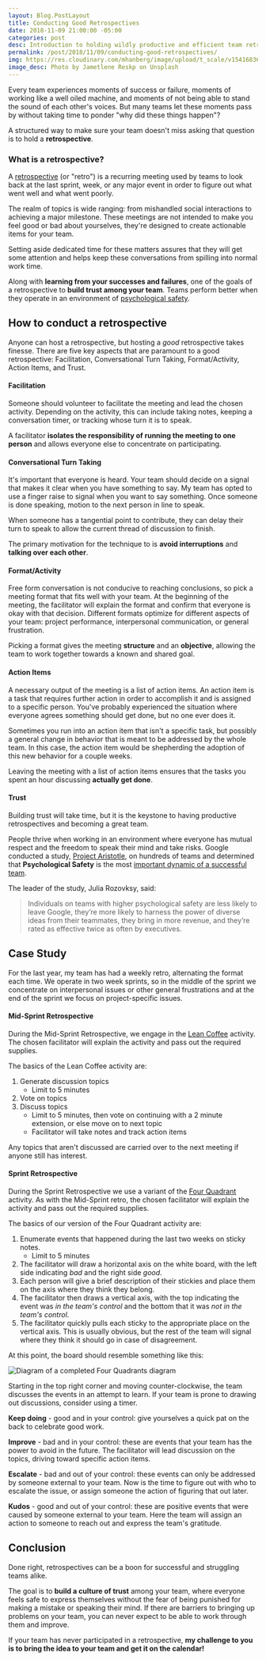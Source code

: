 ```yaml
---
layout: Blog.PostLayout
title: Conducting Good Retrospectives
date: 2018-11-09 21:00:00 -05:00
categories: post
desc: Introduction to holding wildly productive and efficient team retrospectives.
permalink: /post/2018/11/09/conducting-good-retrospectives/
img: https://res.cloudinary.com/mhanberg/image/upload/t_scale/v1541683676/jametlene-reskp-651411-unsplash.jpg
image_desc: Photo by Jametlene Reskp on Unsplash
---
```


Every team experiences moments of success or failure, moments of working like a well oiled machine, and moments of not being able to stand the sound of each other's voices. But many teams let these moments pass by without taking time to ponder "why did these things happen"?

A structured way to make sure your team doesn't miss asking that question is to hold a __retrospective__.

### What is a retrospective?

A [retrospective](https://www.scrum.org/resources/what-is-a-sprint-retrospective) (or "retro") is a recurring meeting used by teams to look back at the last sprint, week, or any major event in order to figure out what went well and what went poorly. 

The realm of topics is wide ranging: from  mishandled social interactions to achieving a major milestone. These meetings are not intended to make you feel good or bad about yourselves, they're designed to create actionable items for your team.

Setting aside dedicated time for these matters assures that they will get some attention and helps keep these conversations from spilling into normal work time. 

Along with **learning from your successes and failures**, one of the goals of a retrospective to **build trust among your team**. Teams perform better when they operate in an environment of [psychological safety](https://hbr.org/2017/08/high-performing-teams-need-psychological-safety-heres-how-to-create-it).

## How to conduct a retrospective

Anyone can host a retrospective, but hosting a _good_ retrospective takes finesse. There are five key aspects that are paramount to a good retrospective: Facilitation, Conversational Turn Taking, Format/Activity, Action Items, and Trust.

#### Facilitation

Someone should volunteer to facilitate the meeting and lead the chosen activity. Depending on the activity, this can include taking notes, keeping a conversation timer, or tracking whose turn it is to speak. 

A facilitator **isolates the responsibility of running the meeting to one person** and allows everyone else to concentrate on participating.

#### Conversational Turn Taking

It's important that everyone is heard. Your team should decide on a signal that makes it clear when you have something to say. My team has opted to use a finger raise to signal when you want to say something. Once someone is done speaking, motion to the next person in line to speak.

When someone has a tangential point to contribute, they can delay their turn to speak to allow the current thread of discussion to finish.

The primary motivation for the technique to is **avoid interruptions** and **talking over each other**.

#### Format/Activity

Free form conversation is not conducive to reaching conclusions, so pick a meeting format that fits well with your team. At the beginning of the meeting, the facilitator will explain the format and confirm that everyone is okay with that decision. Different formats optimize for different aspects of your team: project performance, interpersonal communication, or general frustration.

Picking a format gives the meeting **structure** and an **objective**, allowing the team to work together towards a known and shared goal.

#### Action Items

A necessary output of the meeting is a list of action items. An action item is a task that requires further action in order to accomplish it and is assigned to a specific person. You've probably experienced the situation where everyone agrees something should get done, but no one ever does it.

Sometimes you run into an action item that isn't a specific task, but possibly a general change in behavior that is meant to be addressed by the whole team. In this case, the action item would be shepherding the adoption of this new behavior for a couple weeks.

Leaving the meeting with a list of action items ensures that the tasks you spent an hour discussing **actually get done**.

#### Trust

Building trust will take time, but it is the keystone to having productive retrospectives and becoming a great team. 

People thrive when working in an environment where everyone has mutual respect and the freedom to speak their mind and take risks. Google conducted a study, [Project Aristotle](https://www.nytimes.com/2016/02/28/magazine/what-google-learned-from-its-quest-to-build-the-perfect-team.html), on hundreds of teams and determined that **Psychological Safety** is the most [important dynamic of a successful team](https://rework.withgoogle.com/blog/five-keys-to-a-successful-google-team/).

The leader of the study, Julia Rozovksy, said:

>Individuals on teams with higher psychological safety are less likely to leave Google, they’re more likely to harness the power of diverse ideas from their teammates, they bring in more revenue, and they’re rated as effective twice as often by executives.

## Case Study

For the last year, my team has had a weekly retro, alternating the format each time. We operate in two week sprints, so in the middle of the sprint we concentrate on interpersonal issues or other general frustrations and at the end of the sprint we focus on project-specific issues.

#### Mid-Sprint Retrospective

During the Mid-Sprint Retrospective, we engage in the [Lean Coffee](http://leancoffee.org) activity. The chosen facilitator will explain the activity and pass out the required supplies. 

The basics of the Lean Coffee activity are:

1. Generate discussion topics
    - Limit to 5 minutes
1. Vote on topics
1. Discuss topics
    - Limit to 5 minutes, then vote on continuing with a 2 minute extension, or else move on to next topic
    - Facilitator will take notes and track action items

Any topics that aren't discussed are carried over to the next meeting if anyone still has interest.

#### Sprint Retrospective

During the Sprint Retrospective we use a variant of the [Four Quadrant](http://www.funretrospectives.com/lessons-learned-quadrants-planning-vs-success/) activity. As with the Mid-Sprint retro, the chosen facilitator will explain the activity and pass out the required supplies.

The basics of our version of the Four Quadrant activity are:

1. Enumerate events that happened during the last two weeks on sticky notes.
    - Limit to 5 minutes
1. The facilitator will draw a horizontal axis on the white board, with the left side indicating _bad_ and the right side _good_.
1. Each person will give a brief description of their stickies and place them on the axis where they think they belong.
1. The facilitator then draws a vertical axis, with the top indicating the event was _in the team's control_ and the bottom that it was _not in the team's control_.
1. The facilitator quickly pulls each sticky to the appropriate place on the vertical axis. This is usually obvious, but the rest of the team will signal where they think it should go in case of disagreement.

At this point, the board should resemble something like this:

![Diagram of a completed Four Quadrants diagram](https://res.cloudinary.com/mhanberg/image/upload/v1541686229/four-quadrants.png)

Starting in the top right corner and moving counter-clockwise, the team discusses the events in an attempt to learn. If your team is prone to drawing out discussions, consider using a timer.

**Keep doing** - good and in your control: give yourselves a quick pat on the back to celebrate good work.

**Improve** - bad and in your control: these are events that your team has the power to avoid in the future. The facilitator will lead discussion on the topics, driving toward specific action items.

**Escalate** - bad and out of your control: these events can only be addressed by someone external to your team. Now is the time to figure out with who to escalate the issue, or assign someone the action of figuring that out later.

**Kudos** - good and out of your control: these are positive events that were caused by someone external to your team. Here the team will assign an action to someone to reach out and express the team's gratitude.

## Conclusion

Done right, retrospectives can be a boon for successful and struggling teams alike. 

The goal is to **build a culture of trust** among your team, where everyone feels safe to express themselves without the fear of being punished for making a mistake or speaking their mind. If there are barriers to bringing up problems on your team, you can never expect to be able to work through them and improve.

If your team has never participated in a retrospective, **my challenge to you is to bring the idea to your team and get it on the calendar!**
